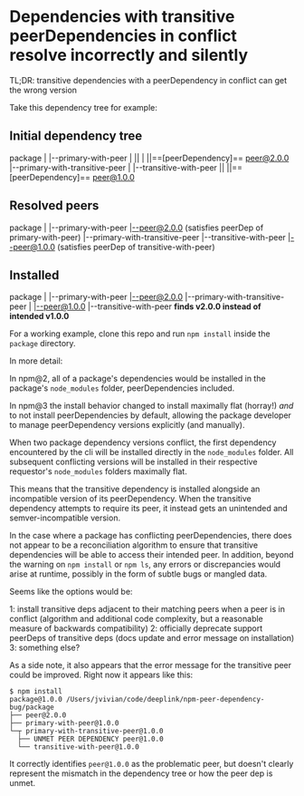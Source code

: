 # Dependencies with transitive peerDependencies in conflict resolve incorrectly and silently

TL;DR: transitive dependencies with a peerDependency in conflict can get the wrong version

Take this dependency tree for example:

## Initial dependency tree
package
  |
  |--primary-with-peer
  | ||
  | ||==[peerDependency]== peer@2.0.0
  |--primary-with-transitive-peer
    |
    |--transitive-with-peer
      ||
      ||==[peerDependency]== peer@1.0.0

## Resolved peers
package
  |
  |--primary-with-peer
  |--peer@2.0.0 (satisfies peerDep of primary-with-peer)
  |--primary-with-transitive-peer
    |--transitive-with-peer
    |--peer@1.0.0 (satisfies peerDep of transitive-with-peer)

## Installed
package
  |
  |--primary-with-peer
  |--peer@2.0.0
  |--primary-with-transitive-peer
  | |--peer@1.0.0
  |--transitive-with-peer **finds v2.0.0 instead of intended v1.0.0**

For a working example, clone this repo and run `npm install` inside the `package` directory.

In more detail:

In npm@2, all of a package's dependencies would be installed in the package's `node_modules` folder, peerDependencies included.

In npm@3 the install behavior changed to install maximally flat (horray!) *and* to not install peerDependencies by default, allowing the package developer to manage peerDependency versions explicitly (and manually).

When two package dependency versions conflict, the first dependency encountered by the cli will be installed directly in the `node_modules` folder. All subsequent conflicting versions will be installed in their respective requestor's `node_modules` folders maximally flat.

This means that the transitive dependency is installed alongside an incompatible version of its peerDependency. When the transitive dependency attempts to require its peer, it instead gets an unintended and semver-incompatible version.

In the case where a package has conflicting peerDependencies, there does not appear to be a reconciliation algorithm to ensure that transitive dependencies will be able to access their intended peer. In addition, beyond the warning on `npm install` or `npm ls`, any errors or discrepancies would arise at runtime, possibly in the form of subtle bugs or mangled data.


Seems like the options would be:

1: install transitive deps adjacent to their matching peers when a peer is in conflict (algorithm and additional code complexity, but a reasonable measure of backwards compatibility)
2: officially deprecate support peerDeps of transitive deps (docs update and error message on installation)
3: something else?



As a side note, it also appears that the error message for the transitive peer could be improved. Right now it appears like this:

```
$ npm install
package@1.0.0 /Users/jvivian/code/deeplink/npm-peer-dependency-bug/package
├── peer@2.0.0
├── primary-with-peer@1.0.0
└─┬ primary-with-transitive-peer@1.0.0
  ├── UNMET PEER DEPENDENCY peer@1.0.0
  └── transitive-with-peer@1.0.0
```

It correctly identifies `peer@1.0.0` as the problematic peer, but doesn't clearly represent the mismatch in the dependency tree or how the peer dep is unmet.
